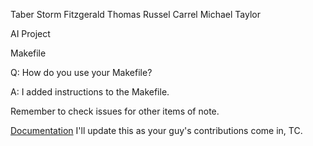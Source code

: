 Taber Storm Fitzgerald
Thomas Russel Carrel
Michael Taylor

AI Project

Makefile

Q: How do you use your Makefile?

A: I added instructions to the Makefile.


Remember to check issues for other items of note.

[Documentation](http://www.ecst.csuchico.edu/~tcarrel/580/p2/)
I'll update this as your guy's contributions come in, TC.
